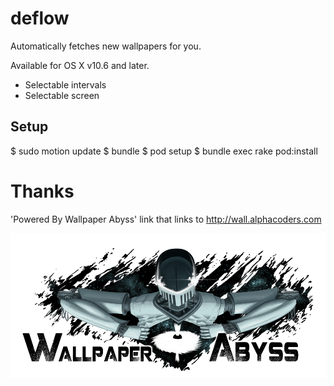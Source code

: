 deflow
======

Automatically fetches new wallpapers for you.

Available for OS X v10.6 and later.

* Selectable intervals
* Selectable screen


## Setup

  $ sudo motion update
  $ bundle
  $ pod setup
  $ bundle exec rake pod:install
  
  
  
# Thanks

'Powered By Wallpaper Abyss' link that links to http://wall.alphacoders.com

![alt tag](https://github.com/ahmetabdi/deflow/raw/master/resources/wallpaper_abyss.png)
